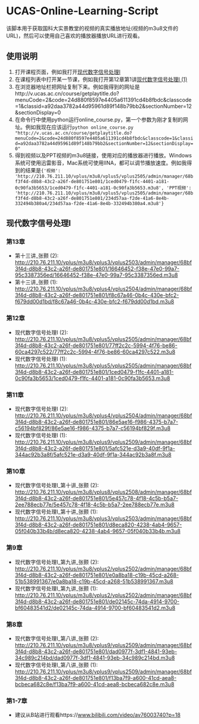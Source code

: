 # UCAS-Online-Learning-Script
该脚本用于获取国科大实景教堂的视频的真实播放地址(视频的m3u8文件的URL)，然后可以使用自己喜欢的播放器播放URL进行观看。


## 使用说明
1. 打开课程页面，例如我打开[现代数字信号处理I](http://v.ucas.ac.cn/course/CourseIndex.do?menuCode=2&courseid=24d880f8597e4405a611391cd4b8fbdc)
2. 在课程列表中打开某一节课，例如我打开第12章第1讲[现代数字信号处理I (1)](http://v.ucas.ac.cn/course/getplaytitle.do?menuCode=2&code=24d880f8597e4405a611391cd4b8fbdc&classcode=1&classid=a92daa3782a44d95961d89f148b79bb2&sectionNumber=12&sectionDisplay=0)
3. 在浏览器地址栏把网址复制下来。例如我得到的网址是http://v.ucas.ac.cn/course/getplaytitle.do?menuCode=2&code=24d880f8597e4405a611391cd4b8fbdc&classcode=1&classid=a92daa3782a44d95961d89f148b79bb2&sectionNumber=12&sectionDisplay=0
4. 在命令行中使用python运行online_course.py，第一个参数为刚才复制的网址。例如我现在应该运行`python online_course.py "http://v.ucas.ac.cn/course/getplaytitle.do?menuCode=2&code=24d880f8597e4405a611391cd4b8fbdc&classcode=1&classid=a92daa3782a44d95961d89f148b79bb2&sectionNumber=12&sectionDisplay=0"`
5. 得到视频以及PPT视频的m3u8链接，使用对应的播放器进行播放。Windows系统可使用迅雷影音，Mac系统可使用IINA，都可以调节播放速度。例如我得到的结果是`{'视频': 'http://210.76.211.10/vplus/m3u8/vplus5/vplus2505/admin/manager/68bf3f4d-d8b8-43c2-a26f-de801751e801/1ced0479-f1fc-4401-a181-0c90fa3b5653/1ced0479-f1fc-4401-a181-0c90fa3b5653.m3u8', 'PPT视频': 'http://210.76.211.10/vplus/m3u8/vplus5/vplus2505/admin/manager/68bf3f4d-d8b8-43c2-a26f-de801751e801/234d57aa-f2de-41a6-8e4b-332494b380a4/234d57aa-f2de-41a6-8e4b-332494b380a4.m3u8'}`

## 现代数字信号处理I

### 第13章
- 第十三讲_张颢 (2): http://210.76.211.10/vplus/m3u8/vplus3/vplus2503/admin/manager/68bf3f4d-d8b8-43c2-a26f-de801751e801/16646452-f38e-47e0-99a7-95c3387356ed/16646452-f38e-47e0-99a7-95c3387356ed.m3u8
- 第十三讲_张颢 (1): http://210.76.211.10/vplus/m3u8/vplus4/vplus2504/admin/manager/68bf3f4d-d8b8-43c2-a26f-de801751e801/f8c67a46-0b4c-430e-bfc2-f679dd00d1bd/f8c67a46-0b4c-430e-bfc2-f679dd00d1bd.m3u8

### 第12章
- 现代数字信号处理I (2): http://210.76.211.10/vplus/m3u8/vplus5/vplus2505/admin/manager/68bf3f4d-d8b8-43c2-a26f-de801751e801/77ff2c2c-5994-4f76-be86-60ca4297c522/77ff2c2c-5994-4f76-be86-60ca4297c522.m3u8
- 现代数字信号处理I (1): http://210.76.211.10/vplus/m3u8/vplus5/vplus2505/admin/manager/68bf3f4d-d8b8-43c2-a26f-de801751e801/1ced0479-f1fc-4401-a181-0c90fa3b5653/1ced0479-f1fc-4401-a181-0c90fa3b5653.m3u8

### 第11章
- 现代数字信号处理I (2): http://210.76.211.10/vplus/m3u8/vplus4/vplus2504/admin/manager/68bf3f4d-d8b8-43c2-a26f-de801751e801/86e5ae16-f986-4375-b7a7-c56194bf829f/86e5ae16-f986-4375-b7a7-c56194bf829f.m3u8
- 现代数字信号处理I (1): http://210.76.211.10/vplus/m3u8/vplus9/vplus2509/admin/manager/68bf3f4d-d8b8-43c2-a26f-de801751e801/5afc521e-d3a9-40df-9f1a-344ac92b3a8f/5afc521e-d3a9-40df-9f1a-344ac92b3a8f.m3u8

### 第10章
- 现代数字信号处理I_第十讲_张颢 (2): http://210.76.211.10/vplus/m3u8/vplus8/vplus2508/admin/manager/68bf3f4d-d8b8-43c2-a26f-de801751e801/5e457c78-4f18-4c5b-b5a7-2ee788ecb77e/5e457c78-4f18-4c5b-b5a7-2ee788ecb77e.m3u8
- 现代数字信号处理I_第十讲_张颢 (1): http://210.76.211.10/vplus/m3u8/vplus3/vplus2503/admin/manager/68bf3f4d-d8b8-43c2-a26f-de801751e801/d8eca820-4238-4ab4-9657-05f040b33b4b/d8eca820-4238-4ab4-9657-05f040b33b4b.m3u8

### 第9章
- 现代数字信号处理I_第九讲_张颢 (2): http://210.76.211.10/vplus/m3u8/vplus2/vplus2502/admin/manager/68bf3f4d-d8b8-43c2-a26f-de801751e801/e0a8ba18-c19b-45cd-a268-51b538991367/e0a8ba18-c19b-45cd-a268-51b538991367.m3u8
- 现代数字信号处理I_第九讲_张颢 (1): http://210.76.211.10/vplus/m3u8/vplus2/vplus2502/admin/manager/68bf3f4d-d8b8-43c2-a26f-de801751e801/de02145c-74da-4914-9700-bf60483541d2/de02145c-74da-4914-9700-bf60483541d2.m3u8

### 第8章
- 现代数字信号处理I_第八讲_张颢 (2): http://210.76.211.10/vplus/m3u8/vplus9/vplus2509/admin/manager/68bf3f4d-d8b8-43c2-a26f-de801751e801/dad0977f-3df1-4841-93eb-34c989c214bd/dad0977f-3df1-4841-93eb-34c989c214bd.m3u8
- 现代数字信号处理I_第八讲_张颢 (1): http://210.76.211.10/vplus/m3u8/vplus9/vplus2509/admin/manager/68bf3f4d-d8b8-43c2-a26f-de801751e801/f13ba7f9-a600-41cd-aea8-bcbeca682c8e/f13ba7f9-a600-41cd-aea8-bcbeca682c8e.m3u8


### 第1-7章
- 建议从B站进行观看https://www.bilibili.com/video/av76003740?p=18